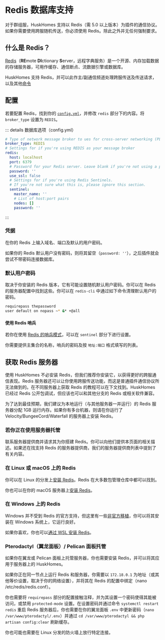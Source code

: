 # Redis 数据库支持
对于群组服，HuskHomes 支持以 Redis（需 5.0 以上版本）为插件的通信协议。如果你需要使用跨服随机传送，你必须使用 Redis。除此之外并无任何强制要求。

## 什么是 Redis？

[Redis](http://redis.io/)（**RE**mote **DI**ctionary **S**erver，远程字典服务）是一个开源、内存加载数据的存储服务器，可用作缓存、通信断点、流数据引擎或数据库。

HuskHomes 支持 Redis，并可以此作主/副通信频道处理跨服传送及传送请求，以及其他[命令](features.commands.md)

## 配置

若要配置 Redis，找到你的 [`config.yml`](setup.config-files.md)，并修改 `redis` 部分下的内容。将 `broker_type` 设置为 `REDIS`。

::: details 数据库选项（config.yml）
``` YAML
# Type of network message broker to ues for cross-server networking (PLUGIN_MESSAGE or REDIS)
broker_type: REDIS
# Settings for if you're using REDIS as your message broker
redis:
  host: localhost
  port: 6379
  # Password for your Redis server. Leave blank if you're not using a password.
  password: ''
  use_ssl: false
  # Settings for if you're using Redis Sentinels.
  # If you're not sure what this is, please ignore this section.
  sentinel:
    master_name: ''
    # List of host:port pairs
    nodes: []
    password: ''
```
:::

### 凭据

在你的 Redis 上输入域名、端口及默认的用户密码。

如果你的 Redis 默认用户没有密码，则将其留空（`password: ''`），之后插件就会尝试不带密码连接数据库。

### 默认用户密码

取决于你安装的 Redis 版本，它有可能设置随机默认用户密码。你可以在 Redis 的服务器配置中找到这些。你可以在 `redis-cli` 中通过如下命令清理默认用户的密码。

``` bash
requirepass thepassword
user default on nopass ~* &* +@all
```

#### 使用 Redis 哨兵

若你在使用 [Redis 的哨兵模式](https://redis.io/docs/latest/operate/oss_and_stack/management/sentinel/)，可以在 `sentinel` 部分下进行设置。

你需要提供主集合的名称，哨兵的密码及按 `地址:端口` 格式填写的列表。

## 获取 Redis 服务器

使用 HuskHomes 不必安装 Redis，但我们推荐你安装它，以获得更好的跨服通信表现。Redis 服务器还可以让你使用跨服传送功能，而这是普通插件通信协议所无法做到的。在不同服务器上获取 Redis 的教程可以在下文找到。HuskHomes 已经过 Redis 公开包调试，但应该也可以和其他分支的 Redis 或相关软件兼容。

为了达到最佳预期，我们建议为本地运行（与其他服务器一并运行）的 Redis 服务器分配 1GB 运行内存。如果你有多台机器，则请在你运行了 Velocity/BungeeCord/Waterfall 的服务器上安装 Redis。

### 若你正在使用服务器托管

联系服务器提供商并请求其为你搭建 Redis。你可以向他们提供本页面的相关描述。如果还在找支持 Redis 的服务器提供商，我们的服务器提供商列表中提到了有关内容。

### 在 Linux 或 macOS 上的 Redis

你可以在 Linux 的分发上[安装 Redis](https://redis.io/docs/latest/operate/oss_and_stack/install/install-redis/install-redis-on-linux/)。Redis 在大多数包管理仓库中都可以找到。

你也可以在你的 macOS 服务器上[安装 Redis](https://redis.io/docs/latest/operate/oss_and_stack/install/install-redis/install-redis-on-mac-os/)。

### 在 Windows 上的 Redis

Windows 并不受到 Redis 的官方支持，但这里有一些[非官方移植](https://github.com/tporadowski/redis/releases)，你可以将其安装在 Windows 系统上，它运行良好。

如果你喜欢，你也可以[通过 WSL 安装 Redis](https://redis.io/docs/latest/operate/oss_and_stack/install/install-redis/install-redis-on-windows/)。

### Pterodactyl（翼龙面板）/ Pelican 面板托管

如果你在翼龙或 Pelican 面板上托管服务器，你也需要安装 Redis，并可以将其应用于服务器上的 HuskHomes。

如果你正在同一节点上运行 Redis 和服务器，你需要以 `172.18.0.1` 为地址（或其他等价设置，取决于你的网络设置），并将其在 Redis 的配置中绑定（nano /etc/redis/redis.conf）。

你也需要将 `requirepass` 部分的配置接触注释，并为其设置一个密码使得其能被访问，或禁用 `protected-mode` 设置。在设置密码并通过命令 `systemctl restart redis` 重启 Redis 服务器后，你也需要在你的翼龙面板 `.env` 中更新密码（`nano /var/www/pterodactyl/.env`）并通过 `cd /var/www/pterodactyl && php artisan config:clear` 刷新缓存。

你也可能也需要在 Linux 分发的防火墙上放行特定连接。